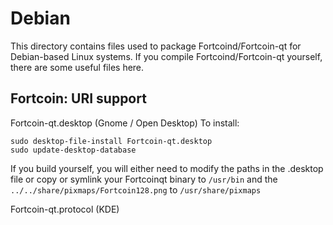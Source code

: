 
Debian
====================
This directory contains files used to package Fortcoind/Fortcoin-qt
for Debian-based Linux systems. If you compile Fortcoind/Fortcoin-qt yourself, there are some useful files here.

## Fortcoin: URI support ##


Fortcoin-qt.desktop  (Gnome / Open Desktop)
To install:

	sudo desktop-file-install Fortcoin-qt.desktop
	sudo update-desktop-database

If you build yourself, you will either need to modify the paths in
the .desktop file or copy or symlink your Fortcoinqt binary to `/usr/bin`
and the `../../share/pixmaps/Fortcoin128.png` to `/usr/share/pixmaps`

Fortcoin-qt.protocol (KDE)

